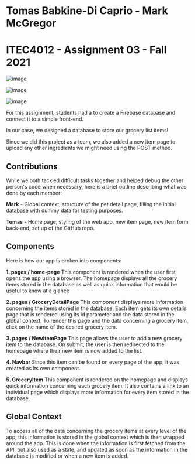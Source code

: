 # Tomas Babkine-Di Caprio - Mark McGregor
# ITEC4012 - Assignment 03 - Fall 2021

![image](https://user-images.githubusercontent.com/20271000/144893055-9a46f7ab-0022-450c-b665-8f0e176fd7ac.png)

![image](https://user-images.githubusercontent.com/20271000/144893091-22891877-a5d9-4ed8-9129-c0d9d2a0c04d.png)

![image](https://user-images.githubusercontent.com/20271000/144893142-4b9d158f-4130-46d3-985d-7f3b699a362d.png)


For this assignment, students had a to create a Firebase database and connect it to a simple front-end. 

In our case, we designed a database to store our grocery list items!

Since we did this project as a team, we also added a new item page to upload any other ingredients we might need using the POST method.

## Contributions

While we both tackled difficult tasks together and helped debug the other person's code when necessary, here is a brief outline describing what was done by each member:

**Mark** - Global context, structure of the pet detail page, filling the initial database with dummy data for testing purposes.

**Tomas** - Home page, styling of the web app, new item page, new item form back-end, set up of the GitHub repo.

## Components

Here is how our app is broken into components:

**1. pages / home-page**
This component is rendered when the user first opens the app using a browser. The homepage displays all the grocery items stored in the database as well as quick information that would be useful to know at a glance

**2. pages / GroceryDetailPage**
This component displays more information concerning the items stored in the database. Each item gets its own details page that is rendered using its id parameter and the data stored in the global context. To render this page and the data concerning a grocery item, click on the name of the desired grocery item.

**3. pages / NewItemPage**
This page allows the user to add a new grocery item to the database. On submit, the user is then redirected to the homepage where their new item is now added to the list.

**4. Navbar**
Since this item can be found on every page of the app, it was created as its own component.

**5. GroceryItem**
This component is rendered on the homepage and displays quick information concerning each grocery item. It also contains a link to an individual page which displays more information for every item stored in the database.

## Global Context

To access all of the data concerning the grocery items at every level of the app, this information is stored in the global context which is then wrapped around the app. This is done when the information is first fetched from the API, but also used as a state, and updated as soon as the information in the database is modified or when a new item is added.
